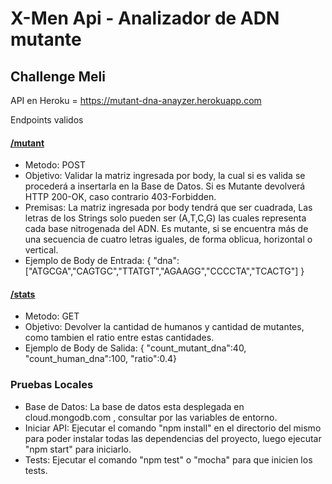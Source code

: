 # X-Men Api - Analizador de ADN mutante
## Challenge Meli
API en Heroku = https://mutant-dna-anayzer.herokuapp.com

Endpoints validos
#### [/mutant](https://mutant-dna-anayzer.herokuapp.com/mutant)
* Metodo: POST 
* Objetivo: Validar la matriz ingresada por body, la cual si es valida se procederá a insertarla en la Base de Datos. Si es Mutante devolverá HTTP 200-OK, caso contrario 403-Forbidden.
* Premisas: La matriz ingresada por body tendrá que ser cuadrada, Las letras de los Strings solo pueden ser (A,T,C,G) las cuales representa cada base nitrogenada del ADN. Es mutante, si se encuentra más de una secuencia de cuatro letras iguales, de forma oblicua, horizontal o vertical.
* Ejemplo de Body de Entrada:
{ "dna":["ATGCGA","CAGTGC","TTATGT","AGAAGG","CCCCTA","TCACTG"] }

#### [/stats](https://mutant-dna-anayzer.herokuapp.com/stats)
* Metodo: GET
* Objetivo: Devolver la cantidad de humanos y cantidad de mutantes, como tambien el ratio entre estas cantidades.
* Ejemplo de Body de Salida: { "count_mutant_dna":40, "count_human_dna":100, "ratio":0.4}
### Pruebas Locales
* Base de Datos: La base de datos esta desplegada en cloud.mongodb.com , consultar por las variables de entorno.
* Iniciar API: Ejecutar el comando "npm install" en el directorio del mismo para poder instalar todas las dependencias del proyecto, luego ejecutar "npm start" para iniciarlo.
* Tests: Ejecutar el comando "npm test" o "mocha" para que inicien los tests.